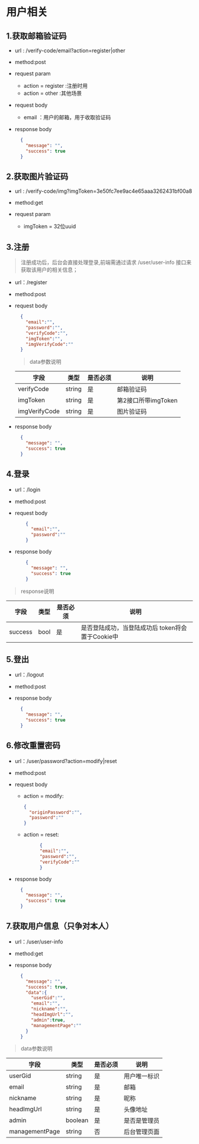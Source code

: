 <!-- toc -->

# 用户相关

## 1.获取邮箱验证码

- url : /verify-code/email?action=register|other

- method:post
- request param
  - action = register :注册时用
  - action = other :其他场景
- request body
  - email ：用户的邮箱，用于收取验证码
- response body

  ```json
    {
      "message": "",
      "success": true
    }
  ```
  
## 2.获取图片验证码

- url : /verify-code/img?imgToken=3e50fc7ee9ac4e65aaa3262431bf00a8

- method:get
- request param
  - imgToken = 32位uuid


## 3.注册

> 注册成功后，后台会直接处理登录,前端需通过请求 /user/user-info 接口来获取该用户的相关信息；
- url：/register
- method:post
- request body

  ```json
    {
      "email":"",
      "password":"",
      "verifyCode":"",
      "imgToken":"",
      "imgVerifyCode":""
    }
  ```
  >data参数说明
  
  |字段|类型|是否必须|说明|
  |---|---|---|---|
  |verifyCode|string|是|邮箱验证码|
  |imgToken|string|是|第2接口所带imgToken|
  |imgVerifyCode|string|是|图片验证码|

- response body

  ```json
    {
      "message": "",
      "success": true
    }
  ```

## 4.登录

- url：/login
- method:post
- request body

  ```json
      {
        "email":"",
        "password":""
      }
  ```

- response body

  ```json
      {
        "message": "",
        "success": true
      }
  ```

> response说明

|字段|类型|是否必须|说明|
|---|---|---|---|
|success|bool|是|是否登陆成功，当登陆成功后 token将会置于Cookie中|

## 5.登出

- url：/logout
- method:post
- response body

  ```json
    {
      "message": "",
      "success": true
    }
  ```

## 6.修改重置密码

- url：/user/password?action=modify|reset
- method:post
- request body
  - action = modify:
      ```json
      {
        "originPassword":"",
        "password":""
      }
      ```
  - action = reset:
    ```json
          {
          "email":"",
          "password":"",
          "verifyCode":""
          }
      ```

- response body

  ```json
    {
      "message": "",
      "success": true
    }
  ```

## 7.获取用户信息（只争对本人）

- url：/user/user-info
- method:get
- response body

  ```json
    {
      "message": "",
      "success": true,
      "data":{
        "userGid":"",
        "email":"",
        "nickname":"",
        "headImgUrl":"",
        "admin":true,
        "managementPage":""
      }
    }

  ```

>data参数说明

|字段|类型|是否必须|说明|
|---|---|---|---|
|userGid|string|是|用户唯一标识|
|email|string|是|邮箱|
|nickname|string|是|昵称|
|headImgUrl|string|是|头像地址|
|admin|boolean|是|是否是管理员|
|managementPage|string|否|后台管理页面|
